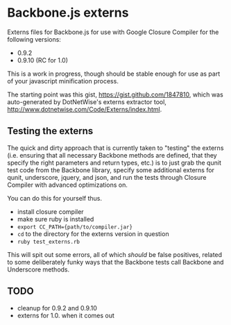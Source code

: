 # Backbone.js externs

Externs files for Backbone.js for use with Google Closure Compiler for
the following versions:

- 0.9.2
- 0.9.10 (RC for 1.0)

This is a work in progress, though should be stable enough for use as
part of your javascript minification process.

The starting point was this gist, https://gist.github.com/1847810,
which was auto-generated by DotNetWise's externs extractor tool,
http://www.dotnetwise.com/Code/Externs/index.html.

## Testing the externs

The quick and dirty approach that is currently taken to "testing" the
externs (i.e. ensuring that all necessary Backbone methods are
defined, that they specify the right parameters and return types, etc.)
is to just grab the qunit test code from the Backbone library, specify
some additional externs for qunit, underscore, jquery, and json, and run
the tests through Closure Compiler with advanced optimizations on.

You can do this for yourself thus.

- install closure compiler
- make sure ruby is installed
- `export CC_PATH={path/to/compiler.jar}`
- `cd` to the directory for the externs version in question
- `ruby test_externs.rb`

This will spit out some errors, all of which *should* be false
positives, related to some deliberately funky ways that the Backbone
tests call Backbone and Underscore methods.

## TODO

- cleanup for 0.9.2 and 0.9.10
- externs for 1.0. when it comes out
